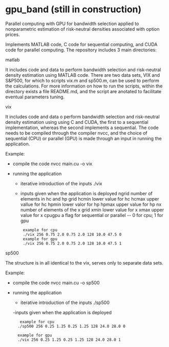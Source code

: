 # gpu_band (still in construction)
Parallel computing with GPU for bandwidth selection applied to nonparametric estimation of risk-neutral densities associated with option prices.

Implements MATLAB code, C code for sequential computing, and CUDA code for parallel computing.
The repository includes 3 main directories:

matlab

It includes code and data to perform bandwidth selection and risk-neutral density estimation 
using MATLAB code. There are two data sets, VIX and S&P500, for which to scripts vix.m and
sp500.m, can be used to perform the calculations. For more information on how to run the 
scripts, within the directory exists a file README.md, and the script are anotated to
facilitate eventual parameters tuning.

vix 

It includes code and data o perform bandwidth selection and risk-neutral density estimation 
using using C and CUDA, the first to a sequential implementation, whereas the second implements a sequential.
The code needs to be compiled through the compiler nvcc, and the choice of sequential (CPU) or 
parallel (GPU) is made through an input in running the application. 

Example:
- compile the code
     nvcc main.cu -o vix
     
- running the application
   - iterative introduction of the inputs
       ./vix
      
   - inputs given when the application is deployed
        ngrid number of elements in hc and hp grid
        hcmin lower value for hc
        hcmax upper vallue for hc
        hpmin lower valor for hp
        hpmax upper value for hp
        nx number of elements of the x grid
        xmin lower value for x
        xmax upper value for x
        cpugpu a flag for sequential or parallel -- 0 for cpu; 1 for gpu
        
          example for cpu
          ./vix 256 0.75 2.0 0.75 2.0 128 10.0 47.5 0
          example for gpu
          ./vix 256 0.75 2.0 0.75 2.0 128 10.0 47.5 1
        
        
sp500

The structure is in all identical to the vix, serves only to separate data sets.

Example:
- compile the code
     nvcc main.cu -o sp500
        
- running the application
   - iterative introduction of the inputs
       ./sp500
       
   -inputs given when the application is deployed
    
         example for cpu
        ./sp500 256 0.25 1.25 0.25 1.25 128 24.0 28.0 0
        
        example for gpu
        ./vix 256 0.25 1.25 0.25 1.25 128 24.0 28.0 1
        
        



